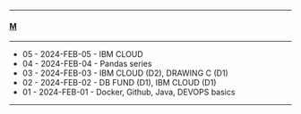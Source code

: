 
---

#### [M](https://github.com/ttltrk/TTT/blob/master/menu.md)

---

- 05 - 2024-FEB-05 - IBM CLOUD
- 04 - 2024-FEB-04 - Pandas series
- 03 - 2024-FEB-03 - IBM CLOUD (D2), DRAWING C (D1)
- 02 - 2024-FEB-02 - DB FUND (D1), IBM CLOUD (D1)  
- 01 - 2024-FEB-01 - Docker, Github, Java, DEVOPS basics

---
